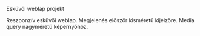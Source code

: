 Esküvői weblap projekt

Reszponzív esküvői weblap. Megjelenés először kisméretű kijelzőre. Media query nagyméretű képernyőhöz.